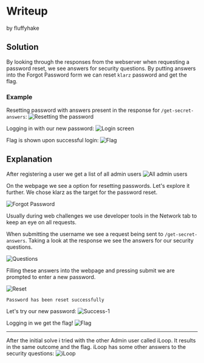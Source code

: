 # Writeup
by fluffyhake

## Solution
By looking through the responses from the webserver when requesting a password reset, we see answers for security questions. By putting answers into the Forgot Password form we can reset `klarz` password and get the flag.

### Example

Resetting password with answers present in the response for `/get-secret-answers`: 
![Resetting the password](reset.png)


Logging in with our new password:
![Login screen](login_screen.png)



Flag is shown upon successful login:
![Flag](flag.png)



## Explanation

After registering a user we get a list of all admin users
![All admin users](all_admin_users.png)

On the webpage we see a option for resetting passwords. Let's explore it further.
We chose klarz as the target for the password reset.

![Forgot Password](forgot_password.png)

Usually during web challenges we use developer tools in the Network tab to keep an eye on all requests.

When submitting the username we see a request being sent to `/get-secret-answers`. Taking a look at the response we see the answers for our security questions.

![Questions](questions.png)

Filling these answers into the webpage and pressing submit we are prompted to enter a new password.

![Reset](reset.png)

`Password has been reset successfully` 

Let's try our new password:
![Success-1](login_screen.png)


Logging in we get the flag!
![Flag](flag.png)


---

After the initial solve i tried with the other Admin user called iLoop. It results in the same outcome and the flag. iLoop has some other answers to the security questions:
![iLoop](iloop.png)